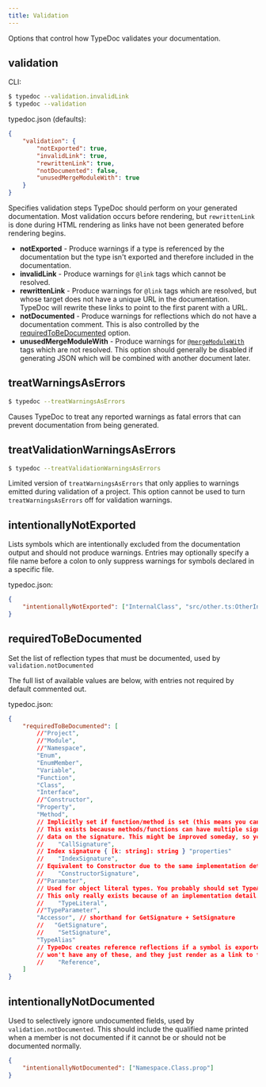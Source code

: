 ```yaml
---
title: Validation
---
```


Options that control how TypeDoc validates your documentation.

## validation

CLI:

```bash
$ typedoc --validation.invalidLink
$ typedoc --validation
```

typedoc.json (defaults):

```json
{
    "validation": {
        "notExported": true,
        "invalidLink": true,
        "rewrittenLink": true,
        "notDocumented": false,
        "unusedMergeModuleWith": true
    }
}
```

Specifies validation steps TypeDoc should perform on your generated
documentation. Most validation occurs before rendering, but `rewrittenLink` is
done during HTML rendering as links have not been generated before rendering
begins.

-   **notExported** - Produce warnings if a type is referenced by the
    documentation but the type isn't exported and therefore included in the
    documentation.
-   **invalidLink** - Produce warnings for `@link` tags which cannot be resolved.
-   **rewrittenLink** - Produce warnings for `@link` tags which are resolved,
    but whose target does not have a unique URL in the documentation. TypeDoc
    will rewrite these links to point to the first parent with a URL.
-   **notDocumented** - Produce warnings for reflections which do not have a
    documentation comment. This is also controlled by the
    [requiredToBeDocumented](#requiredtobedocumented) option.
-   **unusedMergeModuleWith** - Produce warnings for
    [`@mergeModuleWith`](../tags/mergeModuleWith.md) tags which are not
    resolved. This option should generally be disabled if generating JSON which
    will be combined with another document later.

## treatWarningsAsErrors

```bash
$ typedoc --treatWarningsAsErrors
```

Causes TypeDoc to treat any reported warnings as fatal errors that can prevent documentation from being generated.

## treatValidationWarningsAsErrors

```bash
$ typedoc --treatValidationWarningsAsErrors
```

Limited version of `treatWarningsAsErrors` that only applies to warnings emitted during validation of a project.
This option cannot be used to turn `treatWarningsAsErrors` off for validation warnings.

## intentionallyNotExported

Lists symbols which are intentionally excluded from the documentation output and should not produce warnings.
Entries may optionally specify a file name before a colon to only suppress warnings for symbols declared in a specific file.

typedoc.json:

```json
{
    "intentionallyNotExported": ["InternalClass", "src/other.ts:OtherInternal"]
}
```

## requiredToBeDocumented

Set the list of reflection types that must be documented, used by `validation.notDocumented`

The full list of available values are below, with entries not required by default commented out.

typedoc.json:

```json
{
    "requiredToBeDocumented": [
        //"Project",
        //"Module",
        //"Namespace",
        "Enum",
        "EnumMember",
        "Variable",
        "Function",
        "Class",
        "Interface",
        //"Constructor",
        "Property",
        "Method",
        // Implicitly set if function/method is set (this means you can't require docs on methods, but not functions)
        // This exists because methods/functions can have multiple signatures due to overloads, and TypeDoc puts comment
        // data on the signature. This might be improved someday, so you probably shouldn't set this directly.
        //    "CallSignature",
        // Index signature { [k: string]: string } "properties"
        //    "IndexSignature",
        // Equivalent to Constructor due to the same implementation detail as CallSignature
        //    "ConstructorSignature",
        //"Parameter",
        // Used for object literal types. You probably should set TypeAlias instead, which refers to types created with `type X =`.
        // This only really exists because of an implementation detail.
        //    "TypeLiteral",
        //"TypeParameter",
        "Accessor", // shorthand for GetSignature + SetSignature
        //   "GetSignature",
        //    "SetSignature",
        "TypeAlias"
        // TypeDoc creates reference reflections if a symbol is exported from a package with multiple names. Most projects
        // won't have any of these, and they just render as a link to the canonical name.
        //    "Reference",
    ]
}
```

## intentionallyNotDocumented

Used to selectively ignore undocumented fields, used by `validation.notDocumented`.
This should include the qualified name printed when a member is not documented if it cannot be
or should not be documented normally.

```json
{
    "intentionallyNotDocumented": ["Namespace.Class.prop"]
}
```
